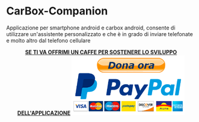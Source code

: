 # CarBox-Companion
Applicazione per smartphone android e carbox android, consente di utilizzare un'assistente personalizzato e che è in grado di inviare telefonate e molto altro dal telefono cellulare

<p align="center">
  <ins><strong>SE TI VA OFFRIMI UN CAFFE PER SOSTENERE LO SVILUPPO DELL'APPLICAZIONE</strong></ins>
  <a href="https://www.paypal.com/donate/?business=3LPTNPJ2RV6U8&no_recurring=0&item_name=Offrimi+un+caff%C3%A8+se+ti+va+per+contribuire+allo+sviluppo+dell%27applicazione&currency_code=EUR">
    <img src="https://github.com/Ferrazzi/CarBox-Companion/blob/main/Assets/DonaPayPal.png" alt="Donate with PayPal" width="300"/>
  </a>
</p>
